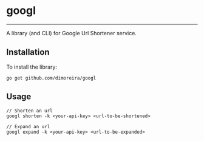 # googl 
***

A library (and CLI) for Google Url Shortener service.

## Installation

To install the library:

```
go get github.com/dimoreira/googl
```

## Usage

```
// Shorten an url
googl shorten -k <your-api-key> <url-to-be-shortened>

// Expand an url
googl expand -k <your-api-key> <url-to-be-expanded>
```
